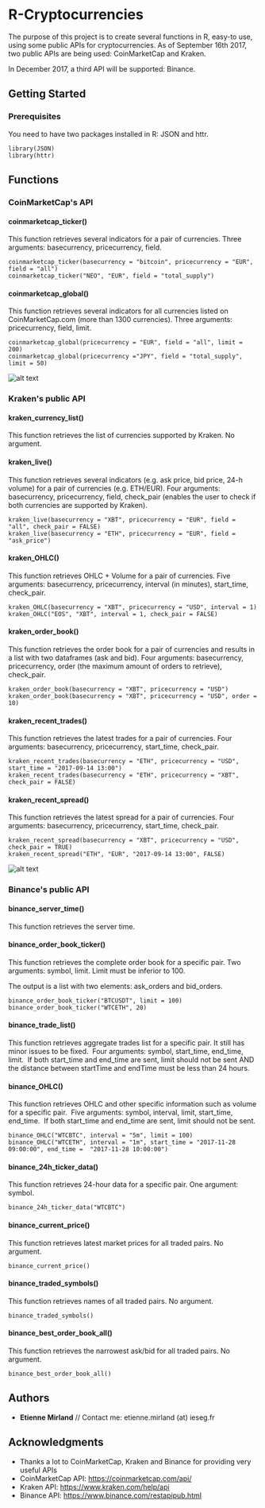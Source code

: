 # R-Cryptocurrencies

The purpose of this project is to create several functions in R, easy-to use, using some public APIs for cryptocurrencies.
As of September 16th 2017, two public APIs are being used: CoinMarketCap and Kraken.

In December 2017, a third API will be supported: Binance.

## Getting Started

### Prerequisites

You need to have two packages installed in R: JSON and httr.
```
library(JSON)
library(httr)
```

## Functions
### CoinMarketCap's API
#### coinmarketcap_ticker()
This function retrieves several indicators for a pair of currencies.
Three arguments: basecurrency, pricecurrency, field.

```
coinmarketcap_ticker(basecurrency = "bitcoin", pricecurrency = "EUR", field = "all")
coinmarketcap_ticker("NEO", "EUR", field = "total_supply")
```

#### coinmarketcap_global()
This function retrieves several indicators for all currencies listed on CoinMarketCap.com (more than 1300 currencies).
Three arguments: pricecurrency, field, limit.

```
coinmarketcap_global(pricecurrency = "EUR", field = "all", limit = 200)
coinmarketcap_global(pricecurrency ="JPY", field = "total_supply", limit = 50)
```

![alt text](http://bitcoinx.com/wp-content/uploads/2014/02/Kraken.jpg)
### Kraken's public API
#### kraken_currency_list()
This function retrieves the list of currencies supported by Kraken.
No argument.

#### kraken_live()
This function retrieves several indicators (e.g. ask price, bid price, 24-h volume) for a pair of currencies (e.g. ETH/EUR).
Four arguments: basecurrency, pricecurrency, field, check_pair (enables the user to check if both currencies are supported by Kraken).

```
kraken_live(basecurrency = "XBT", pricecurrency = "EUR", field = "all", check_pair = FALSE)
kraken_live(basecurrency = "ETH", pricecurrency = "EUR", field = "ask_price")
```
#### kraken_OHLC()
This function retrieves OHLC + Volume for a pair of currencies.
Five arguments: basecurrency, pricecurrency, interval (in minutes), start_time, check_pair.

```
kraken_OHLC(basecurrency = "XBT", pricecurrency = "USD", interval = 1)
kraken_OHLC("EOS", "XBT", interval = 1, check_pair = FALSE)
```
#### kraken_order_book()
This function retrieves the order book for a pair of currencies and results in a list with two dataframes (ask and bid).
Four arguments: basecurrency, pricecurrency, order (the maximum amount of orders to retrieve), check_pair.
```
kraken_order_book(basecurrency = "XBT", pricecurrency = "USD")
kraken_order_book(basecurrency = "XBT", pricecurrency = "USD", order = 10)
```

#### kraken_recent_trades()
This function retrieves the latest trades for a pair of currencies.
Four arguments: basecurrency, pricecurrency, start_time, check_pair.
```
kraken_recent_trades(basecurrency = "ETH", pricecurrency = "USD", start_time = "2017-09-14 13:00")
kraken_recent_trades(basecurrency = "ETH", pricecurrency = "XBT", check_pair = FALSE)
```

#### kraken_recent_spread()
This function retrieves the latest spread for a pair of currencies.
Four arguments: basecurrency, pricecurrency, start_time, check_pair.
```
kraken_recent_spread(basecurrency = "XBT", pricecurrency = "USD", check_pair = TRUE)
kraken_recent_spread("ETH", "EUR", "2017-09-14 13:00", FALSE)
```
![alt text](https://p13.zdassets.com/hc/settings_assets/1938355/115000012391/vDJ3jjZnVdU1CzsxaiuY6w-logo-en_svg-01.svg)

### Binance's public API
#### binance_server_time()
This function retrieves the server time.

#### binance_order_book_ticker()
This function retrieves the complete order book for a specific pair.
Two arguments: symbol, limit.
Limit must be inferior to 100.

The output is a list with two elements: ask_orders and bid_orders.

```
binance_order_book_ticker("BTCUSDT", limit = 100) 
binance_order_book_ticker("WTCETH", 20) 
```
#### binance_trade_list()
This function retrieves aggregate trades list for a specific pair. It still has minor issues to be fixed.&nbsp;
Four arguments: symbol, start_time, end_time, limit.&nbsp;
If both start_time and end_time are sent, limit should not be sent AND the distance between startTime and endTime must be less than 24 hours.

#### binance_OHLC()
This function retrieves OHLC and other specific information such as volume for a specific pair.&nbsp;
Five arguments: symbol, interval, limit, start_time, end_time.&nbsp;
If both start_time and end_time are sent, limit should not be sent.&nbsp;

```
binance_OHLC("WTCBTC", interval = "5m", limit = 100)
binance_OHLC("WTCETH", interval = "1m", start_time = "2017-11-28 09:00:00", end_time =  "2017-11-28 10:00:00")
```
#### binance_24h_ticker_data()
This function retrieves 24-hour data for a specific pair.
One argument: symbol.
```
binance_24h_ticker_data("WTCBTC")
```
#### binance_current_price()
This function retrieves latest market prices for all traded pairs.
No argument.
```
binance_current_price()
```

#### binance_traded_symbols()
This function retrieves names of all traded pairs.
No argument.
```
binance_traded_symbols()
```
#### binance_best_order_book_all()
This function retrieves the narrowest ask/bid for all traded pairs.
No argument.
```
binance_best_order_book_all()
```

## Authors

* **Etienne Mirland**  // Contact me: etienne.mirland (at) ieseg.fr
## Acknowledgments

* Thanks a lot to CoinMarketCap, Kraken and Binance for providing very useful APIs
* CoinMarketCap API: https://coinmarketcap.com/api/
* Kraken API: https://www.kraken.com/help/api
* Binance API: https://www.binance.com/restapipub.html 
